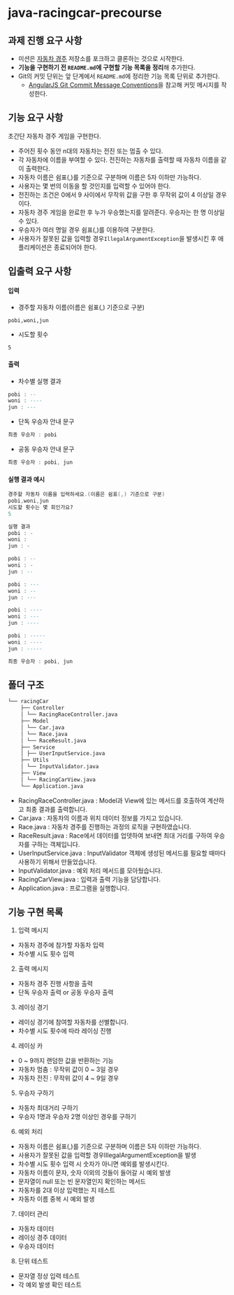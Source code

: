 # java-racingcar-precourse

## 과제 진행 요구 사항

- 미션은 [자동차 경주](https://github.com/woowacourse-precourse/java-racingcar-7) 저장소를 포크하고 클론하는 것으로 시작한다.
- **기능을 구현하기 전 `README.md`에 구현할 기능 목록을 정리**해 추가한다.
- Git의 커밋 단위는 앞 단계에서 `README.md`에 정리한 기능 목록 단위로 추가한다.
    - [AngularJS Git Commit Message Conventions](https://gist.github.com/stephenparish/9941e89d80e2bc58a153)을 참고해 커밋
      메시지를 작성한다.

## 기능 요구 사항

초간단 자동차 경주 게임을 구현한다.

- 주어진 횟수 동안 n대의 자동차는 전진 또는 멈출 수 있다.
- 각 자동차에 이름을 부여할 수 있다. 전진하는 자동차를 출력할 때 자동차 이름을 같이 출력한다.
- 자동차 이름은 쉼표(,)를 기준으로 구분하며 이름은 5자 이하만 가능하다.
- 사용자는 몇 번의 이동을 할 것인지를 입력할 수 있어야 한다.
- 전진하는 조건은 0에서 9 사이에서 무작위 값을 구한 후 무작위 값이 4 이상일 경우이다.
- 자동차 경주 게임을 완료한 후 누가 우승했는지를 알려준다. 우승자는 한 명 이상일 수 있다.
- 우승자가 여러 명일 경우 쉼표(,)를 이용하여 구분한다.
- 사용자가 잘못된 값을 입력할 경우`IllegalArgumentException`을 발생시킨 후 애플리케이션은 종료되어야 한다.

## 입출력 요구 사항

#### 입력

- 경주할 자동차 이름(이름은 쉼표(,) 기준으로 구분)

```autohotkey
pobi,woni,jun
```

- 시도할 횟수

```undefined
5
```

#### 출력

- 차수별 실행 결과

```ada
pobi : --
woni : ----
jun : ---
```

- 단독 우승자 안내 문구

```ada
최종 우승자 : pobi
```

- 공동 우승자 안내 문구

```ada
최종 우승자 : pobi, jun
```

#### 실행 결과 예시

```ada
경주할 자동차 이름을 입력하세요.(이름은 쉼표(,) 기준으로 구분)
pobi,woni,jun
시도할 횟수는 몇 회인가요?
5

실행 결과
pobi : -
woni : 
jun : -

pobi : --
woni : -
jun : --

pobi : ---
woni : --
jun : ---

pobi : ----
woni : ---
jun : ----

pobi : -----
woni : ----
jun : -----

최종 우승자 : pobi, jun
```

## 폴더 구조

```bash
└── racingCar 
    ├── Controller
    │ └── RacingRaceController.java
    ├── Model
    │ └── Car.java
    │ └── Race.java
    │ └── RaceResult.java
    ├── Service
    │ ├── UserInputService.java
    ├── Utils 
    │ └── InputValidator.java
    ├── View
    │ └── RacingCarView.java
    └── Application.java
```

- RacingRaceController.java : Model과 View에 있는 메서드를 호출하여 계산하고 최종
  결과를 출력합니다.
- Car.java : 자동차의 이름과 위치 데이터 정보를 가지고 있습니다.
- Race.java : 자동차 경주를 진행하는 과정의 로직을 구현하였습니다.
- RaceResult.java : Race에서 데이터를 업뎃하여 보내면 최대 거리를 구하여 우승자를 구하는
  객체입니다.
- UserInputService.java : InputValidator 객체에 생성된 메서드를 필요할 때마다 사용하기 위해서 만들었습니다.
- InputValidator.java : 예외 처리 메서드를 모아뒀습니다.
- RacingCarView.java : 입력과 출력 기능을 담당합니다.
- Application.java : 프로그램을 실행합니다.

## 기능 구현 목록

1. 입력 메시지

- 자동차 경주에 참가할 자동차 입력
- 차수별 시도 횟수 입력

2. 출력 메시지

- 자동차 경주 진행 사항을 출력
- 단독 우승자 출력 or 공동 우승자 출력

3. 레이싱 경기

- 레이싱 경기에 참여할 자동차를 선별합니다.
- 차수별 시도 횟수에 따라 레이싱 진행

4. 레이싱 카

- 0 ~ 9까지 랜덤한 값을 반환하는 기능
- 자동차 멈춤 : 무작위 값이 0 ~ 3일 경우
- 자동차 전진 : 무작위 값이 4 ~ 9일 경우

5. 우승자 구하기

- 자동차 최대거리 구하기
- 우승자 1명과 우승자 2명 이상인 경우를 구하기

6. 예외 처리

- 자동차 이름은 쉼표(,)를 기준으로 구분하며 이름은 5자 이하만 가능하다.
- 사용자가 잘못된 값을 입력할 경우IllegalArgumentException을 발생
- 차수별 시도 횟수 입력 시 숫자가 아니면 예외를 발생시킨다.
- 자동차 이름이 문자, 숫자 이외의 것들이 들어갈 시 예외 발생
- 문자열이 null 또는 빈 문자열인지 확인하는 메서드
- 자동차를 2대 이상 입력했는 지 테스트
- 자동차 이름 중복 시 예외 발생

7. 데이터 관리

- 자동차 데이터
- 레이싱 경주 데이터
- 우승자 데이터

8. 단위 테스트

- 문자열 정상 입력 테스트
- 각 예외 발생 확인 테스트


